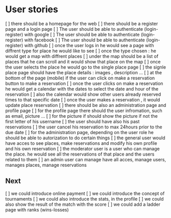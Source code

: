 # User stories

[ ] there should be a homepage for the web
[ ] there should be a register page and a login page
[ ] The user should be able to authenticate (login-register) with google
[ ] The user should be able to authenticate (login-register) with facebook
[ ] The user should be able to authenticate (login-register) with github
[ ] once the user logs in he would see a page with diffrent type for place he would like to see
[ ] once the type chosen : he would get a map with diffrent places
[ ] under the map should be a list of places that he can scroll and it would show that place on the map
[ ] once the user selects the place he would go to the single place page
[ ] the signle place page should have the place details : images , description ...
[ ] at the bottom of the page (mobile) if the user can click on make a reservation button to make a reservation
[ ] once the user clicks on make a reservation he would get a calendar with the dates to select the date and hour of the reservation
[ ] also the calendar would show other users already reserved times to that specific date
[ ] once the user makes a reservation , it would update place reservation
[ ] there should be also an administration page and profile page
[ ] for the profile page there should the user infromation, such as email, picture ...
[ ] for the picture if should show the picture if not the first letter of his username
[ ] the user should have also his past reservations
[ ] the user cancel his reservation to max 24hours prior to the due date
[ ] for the administration page, depending on the user role he should be able to autorization to do certain things
[ ] the general user would have acces to see places, make reservations and modify his own profile and his own reservation
[ ] the moderator user is a user who can manage the place. he would see all the reservations of that place and the users related to them
[ ] an admin user can manage have all acces, manage users, manages places, manage reservations

## Next

[ ] we could introduce online payment
[ ] we could introduce the concept of tournaments
[ ] we could also introduce the stats,  in the profile
[ ] we could also show the result of the match with the score
[ ] we could add a ladder page with ranks (wins-losses)
